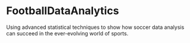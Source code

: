 # FootballDataAnalytics
Using advanced statistical techniques to show how soccer data analysis can succeed in the ever-evolving world of sports.
